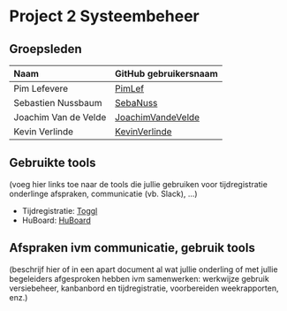 # Project 2 Systeembeheer

## Groepsleden

| Naam     | GitHub gebruikersnaam                   |
| :---     | :---                                    |
| Pim Lefevere | <a target="_blank" href="https://github.com/PimLef">PimLef</a> |
| Sebastien Nussbaum | <a target="_blank" href="https://github.com/SebaNuss">SebaNuss</a> |
| Joachim Van de Velde | <a target="_blank" href="https://github.com/JoachimVandeVelde">JoachimVandeVelde</a> |
| Kevin Verlinde | <a target="_blank" href="https://github.com/KevinVerlinde">KevinVerlinde</a> |

## Gebruikte tools

(voeg hier links toe naar de tools die jullie gebruiken voor tijdregistratie onderlinge afspraken, communicatie (vb. Slack), ...)

* Tijdregistratie: <a target="_blank" href="https://www.toggl.com/app/dashboard/me/1905172/period/thisWeek">Toggl</a>
* HuBoard: <a target="_blank" href="https://huboard.com/HoGentTIN/p2ops-g07/">HuBoard</a>

## Afspraken ivm communicatie, gebruik tools

(beschrijf hier of in een apart document al wat jullie onderling of met jullie begeleiders afgesproken hebben ivm samenwerken: werkwijze gebruik versiebeheer, kanbanbord en tijdregistratie, voorbereiden weekrapporten, enz.)
